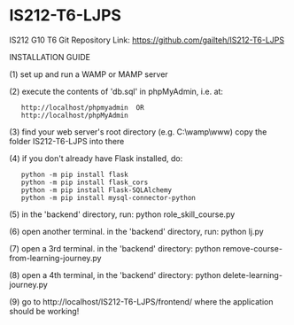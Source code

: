 # IS212-T6-LJPS

IS212 G10 T6 Git Repository Link:
https://github.com/gailteh/IS212-T6-LJPS

INSTALLATION GUIDE

(1) set up and run a WAMP or MAMP server

(2) execute the contents of 'db.sql' in phpMyAdmin, i.e. at:

       http://localhost/phpmyadmin  OR
	   http://localhost/phpMyAdmin

(3) find your web server's root directory (e.g. C:\wamp\www) copy the folder IS212-T6-LJPS into there

(4) if you don't already have Flask installed, do:

	   python -m pip install flask
	   python -m pip install flask_cors
	   python -m pip install Flask-SQLAlchemy
	   python -m pip install mysql-connector-python

(5) in the 'backend' directory, run: 
    python role_skill_course.py

(6) open another terminal. in the 'backend' directory, run: 
    python lj.py

(7) open a 3rd terminal. in the 'backend' directory:
    python remove-course-from-learning-journey.py

(8) open a 4th terminal, in the 'backend' directory:
	python delete-learning-journey.py

(9) go to http://localhost/IS212-T6-LJPS/frontend/ where the application should be working!
